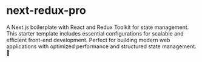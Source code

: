 # next-redux-pro
A Next.js boilerplate with React and Redux Toolkit for state management. This starter template includes essential configurations for scalable and efficient front-end development. Perfect for building modern web applications with optimized performance and structured state management. 🚀
